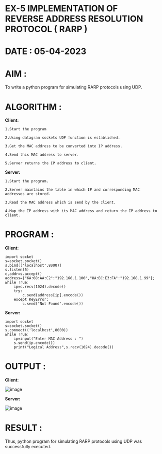 # **EX-5 IMPLEMENTATION OF REVERSE ADDRESS RESOLUTION PROTOCOL ( RARP )**
# **DATE :** 05-04-2023

# **AIM :**

To write a python program for simulating RARP protocols using UDP.

# **ALGORITHM :**
**Client:**
```
1.Start the program

2.Using datagram sockets UDP function is established.

3.Get the MAC address to be converted into IP address.

4.Send this MAC address to server.

5.Server returns the IP address to client.
```
**Server:**
```
1.Start the program.

2.Server maintains the table in which IP and corresponding MAC addresses are stored.

3.Read the MAC address which is send by the client.

4.Map the IP address with its MAC address and return the IP address to client.
```
# **PROGRAM :**

**Client:**
```
import socket
s=socket.socket()
s.bind(('localhost',8000))
s.listen(5)
c,addr=s.accept()
address={"6A:08:AA:C2":"192.168.1.100","8A:BC:E3:FA":"192.168.1.99"};
while True:
    ip=c.recv(1024).decode()
    try:
        c.send(address[ip].encode())
    except KeyError:
        c.send("Not Found".encode()) 
```
**Server:**
```
import socket
s=socket.socket()
s.connect(('localhost',8000))
while True:
    ip=input("Enter MAC Address : ")
    s.send(ip.encode())
    print("Logical Address",s.recv(1024).decode())
```
# **OUTPUT :**
**Client:**

![image](https://github.com/SRINIDHISENTHILNATHAN/EX-5/assets/121373170/b91a4664-442e-495e-9aa6-cba6b2738907)


**Server:**

![image](https://github.com/SRINIDHISENTHILNATHAN/EX-5/assets/121373170/c3a8330c-ca3c-4c0f-864e-e3c344762b9a)


# **RESULT :**
Thus, python program for simulating RARP protocols using UDP was successfully executed.
